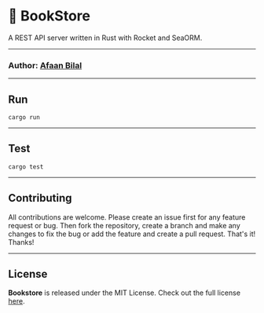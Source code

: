 📕 BookStore
============

A REST API server written in Rust with Rocket and SeaORM.

---

### **Author**: [Afaan Bilal](https://afaan.dev)

---

## Run
````
cargo run
````
---

## Test
````
cargo test
````

---

## Contributing
All contributions are welcome. Please create an issue first for any feature request
or bug. Then fork the repository, create a branch and make any changes to fix the bug
or add the feature and create a pull request. That's it!
Thanks!

---

## License
**Bookstore** is released under the MIT License.
Check out the full license [here](LICENSE).
